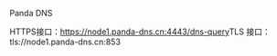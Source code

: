 Panda DNS 

HTTPS接口：https://node1.panda-dns.cn:4443/dns-query​
 TLS 接口：tls://node1.panda-dns.cn:853​
